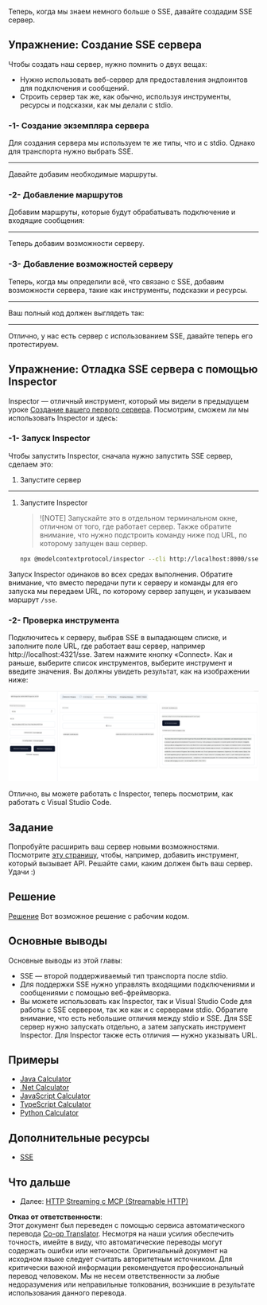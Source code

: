 <!--
CO_OP_TRANSLATOR_METADATA:
{
  "original_hash": "1681ca3633aeb49ee03766abdbb94a93",
  "translation_date": "2025-06-17T21:53:48+00:00",
  "source_file": "03-GettingStarted/05-sse-server/README.md",
  "language_code": "ru"
}
-->
Теперь, когда мы знаем немного больше о SSE, давайте создадим SSE сервер.

## Упражнение: Создание SSE сервера

Чтобы создать наш сервер, нужно помнить о двух вещах:

- Нужно использовать веб-сервер для предоставления эндпоинтов для подключения и сообщений.
- Строить сервер так же, как обычно, используя инструменты, ресурсы и подсказки, как мы делали с stdio.

### -1- Создание экземпляра сервера

Для создания сервера мы используем те же типы, что и с stdio. Однако для транспорта нужно выбрать SSE.

---

Давайте добавим необходимые маршруты.

### -2- Добавление маршрутов

Добавим маршруты, которые будут обрабатывать подключение и входящие сообщения:

---

Теперь добавим возможности серверу.

### -3- Добавление возможностей серверу

Теперь, когда мы определили всё, что связано с SSE, добавим возможности сервера, такие как инструменты, подсказки и ресурсы.

---

Ваш полный код должен выглядеть так:

---

Отлично, у нас есть сервер с использованием SSE, давайте теперь его протестируем.

## Упражнение: Отладка SSE сервера с помощью Inspector

Inspector — отличный инструмент, который мы видели в предыдущем уроке [Создание вашего первого сервера](/03-GettingStarted/01-first-server/README.md). Посмотрим, сможем ли мы использовать Inspector и здесь:

### -1- Запуск Inspector

Чтобы запустить Inspector, сначала нужно запустить SSE сервер, сделаем это:

1. Запустите сервер

---

1. Запустите Inspector

    > ![NOTE]
    > Запускайте это в отдельном терминальном окне, отличном от того, где работает сервер. Также обратите внимание, что нужно подстроить команду ниже под URL, по которому запущен ваш сервер.

    ```sh
    npx @modelcontextprotocol/inspector --cli http://localhost:8000/sse --method tools/list
    ```

Запуск Inspector одинаков во всех средах выполнения. Обратите внимание, что вместо передачи пути к серверу и команды для его запуска мы передаем URL, по которому сервер запущен, и указываем маршрут `/sse`.

### -2- Проверка инструмента

Подключитесь к серверу, выбрав SSE в выпадающем списке, и заполните поле URL, где работает ваш сервер, например http://localhost:4321/sse. Затем нажмите кнопку «Connect». Как и раньше, выберите список инструментов, выберите инструмент и введите значения. Вы должны увидеть результат, как на изображении ниже:

![SSE Server running in inspector](../../../../translated_images/sse-inspector.d86628cc597b8fae807a31d3d6837842f5f9ee1bcc6101013fa0c709c96029ad.ru.png)

Отлично, вы можете работать с Inspector, теперь посмотрим, как работать с Visual Studio Code.

## Задание

Попробуйте расширить ваш сервер новыми возможностями. Посмотрите [эту страницу](https://api.chucknorris.io/), чтобы, например, добавить инструмент, который вызывает API. Решайте сами, каким должен быть ваш сервер. Удачи :)

## Решение

[Решение](./solution/README.md) Вот возможное решение с рабочим кодом.

## Основные выводы

Основные выводы из этой главы:

- SSE — второй поддерживаемый тип транспорта после stdio.
- Для поддержки SSE нужно управлять входящими подключениями и сообщениями с помощью веб-фреймворка.
- Вы можете использовать как Inspector, так и Visual Studio Code для работы с SSE сервером, так же как и с серверами stdio. Обратите внимание, что есть небольшие отличия между stdio и SSE. Для SSE сервер нужно запускать отдельно, а затем запускать инструмент Inspector. Для Inspector также есть отличия — нужно указывать URL.

## Примеры

- [Java Calculator](../samples/java/calculator/README.md)
- [.Net Calculator](../../../../03-GettingStarted/samples/csharp)
- [JavaScript Calculator](../samples/javascript/README.md)
- [TypeScript Calculator](../samples/typescript/README.md)
- [Python Calculator](../../../../03-GettingStarted/samples/python)

## Дополнительные ресурсы

- [SSE](https://developer.mozilla.org/en-US/docs/Web/API/Server-sent_events)

## Что дальше

- Далее: [HTTP Streaming с MCP (Streamable HTTP)](/03-GettingStarted/06-http-streaming/README.md)

**Отказ от ответственности**:  
Этот документ был переведен с помощью сервиса автоматического перевода [Co-op Translator](https://github.com/Azure/co-op-translator). Несмотря на наши усилия обеспечить точность, имейте в виду, что автоматические переводы могут содержать ошибки или неточности. Оригинальный документ на исходном языке следует считать авторитетным источником. Для критически важной информации рекомендуется профессиональный перевод человеком. Мы не несем ответственности за любые недоразумения или неправильные толкования, возникшие в результате использования данного перевода.
